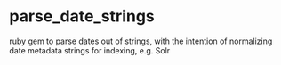 # parse_date_strings
ruby gem to parse dates out of strings, with the intention of normalizing date metadata strings for indexing, e.g. Solr
